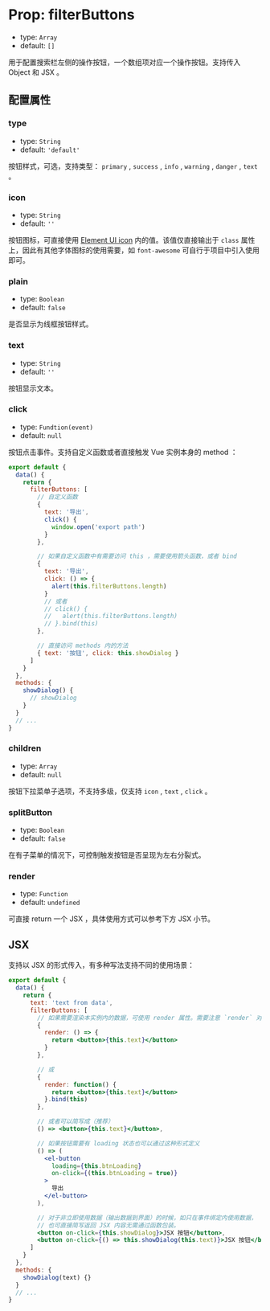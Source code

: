 # Prop: filterButtons

- type: `Array`
- default: `[]`

用于配置搜索栏左侧的操作按钮，一个数组项对应一个操作按钮。支持传入 Object 和 JSX 。

## 配置属性

### type

- type: `String`
- default: `'default'`

按钮样式，可选，支持类型： `primary` , `success` , `info` , `warning` , `danger` , `text` 。

### icon

- type: `String`
- default: `''`

按钮图标，可直接使用 [Element UI icon](http://element.eleme.io/#/zh-CN/component/icon) 内的值。该值仅直接输出于 `class` 属性上，因此有其他字体图标的使用需要，如 `font-awesome` 可自行于项目中引入使用即可。

### plain

- type: `Boolean`
- default: `false`

是否显示为线框按钮样式。

### text

- type: `String`
- default: `''`

按钮显示文本。

### click

- type: `Fundtion(event)`
- default: `null`

按钮点击事件。支持自定义函数或者直接触发 Vue 实例本身的 method ：

```js
export default {
  data() {
    return {
      filterButtons: [
        // 自定义函数
        {
          text: '导出',
          click() {
            window.open('export path')
          }
        },

        // 如果自定义函数中有需要访问 this ，需要使用箭头函数，或者 bind
        {
          text: '导出',
          click: () => {
            alert(this.filterButtons.length)
          }
          // 或者
          // click() {
          //   alert(this.filterButtons.length)
          // }.bind(this)
        },

        // 直接访问 methods 内的方法
        { text: '按钮', click: this.showDialog }
      ]
    }
  },
  methods: {
    showDialog() {
      // showDialog
    }
  }
  // ...
}
```

### children

- type: `Array`
- default: `null`

按钮下拉菜单子选项，不支持多级，仅支持 `icon` , `text` , `click` 。

### splitButton

- type: `Boolean`
- default: `false`

在有子菜单的情况下，可控制触发按钮是否呈现为左右分裂式。

### render

- type: `Function`
- default: `undefined`

可直接 return 一个 JSX ，具体使用方式可以参考下方 JSX 小节。

## JSX

支持以 JSX 的形式传入，有多种写法支持不同的使用场景：

```jsx
export default {
  data() {
    return {
      text: 'text from data',
      filterButtons: [
        // 如果需要渲染本实例内的数据，可使用 render 属性。需要注意 `render` 对内部 this 指向有要求，因此需要通过以下的形式定义：
        {
          render: () => {
            return <button>{this.text}</button>
          }
        },

        // 或
        {
          render: function() {
            return <button>{this.text}</button>
          }.bind(this)
        },

        // 或者可以简写成（推荐）
        () => <button>{this.text}</button>,

        // 如果按钮需要有 loading 状态也可以通过这种形式定义
        () => (
          <el-button
            loading={this.btnLoading}
            on-click={(this.btnLoading = true)}
          >
            导出
          </el-button>
        ),

        // 对于非立即使用数据（输出数据到界面）的时候，如只在事件绑定内使用数据，
        // 也可直接简写返回 JSX 内容无需通过函数包装。
        <button on-click={this.showDialog}>JSX 按钮</button>,
        <button on-click={() => this.showDialog(this.text)}>JSX 按钮</button>
      ]
    }
  },
  methods: {
    showDialog(text) {}
  }
  // ...
}
```
